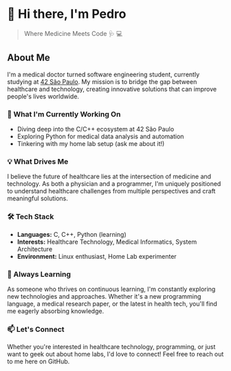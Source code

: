 # 👋 Hi there, I'm Pedro

> Where Medicine Meets Code 🩺 💻

## About Me

I'm a medical doctor turned software engineering student, currently studying at [42 São Paulo](https://www.42sp.org.br/). My mission is to bridge the gap between healthcare and technology, creating innovative solutions that can improve people's lives worldwide.

### 🔭 What I'm Currently Working On

- Diving deep into the C/C++ ecosystem at 42 São Paulo
- Exploring Python for medical data analysis and automation
- Tinkering with my home lab setup (ask me about it!)

### 💡 What Drives Me

I believe the future of healthcare lies at the intersection of medicine and technology. As both a physician and a programmer, I'm uniquely positioned to understand healthcare challenges from multiple perspectives and craft meaningful solutions.

### 🛠️ Tech Stack

- **Languages:** C, C++, Python (learning)
- **Interests:** Healthcare Technology, Medical Informatics, System Architecture
- **Environment:** Linux enthusiast, Home Lab experimenter

### 🌱 Always Learning

As someone who thrives on continuous learning, I'm constantly exploring new technologies and approaches. Whether it's a new programming language, a medical research paper, or the latest in health tech, you'll find me eagerly absorbing knowledge.

### 📫 Let's Connect

Whether you're interested in healthcare technology, programming, or just want to geek out about home labs, I'd love to connect! Feel free to reach out to me here on GitHub.
